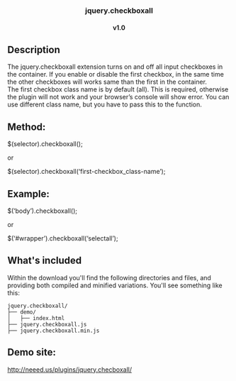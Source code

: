 <p align="center">
  <h3 align="center">jquery.checkboxall</h3>
  <h4 align="center">v1.0</h4>
</p> 

## Description

The jquery.checkboxall extension turns on and off all input checkboxes in the container. If you enable or disable the first checkbox, in the same time the other checkboxes will works same than the first in the container.<br>
The first checkbox class name is by default (all). This is required, otherwise the plugin will not work and your browser’s console will show error.
You can use different class name, but you have to pass this to the function.

## Method:
$(selector).checkboxall();

or

$(selector).checkboxall(‘first-checkbox_class-name’);

## Example:
$(‘body’).checkboxall();

or

$(‘#wrapper’).checkboxall(‘selectall’);

## What's included

Within the download you'll find the following directories and files, and providing both compiled and minified variations. You'll see something like this:

```
jquery.checkboxall/
├── demo/
│   ├── index.html
├── jquery.checkboxall.js
├── jquery.checkboxall.min.js
```

## Demo site:
http://neeed.us/plugins/jquery.checboxall/
